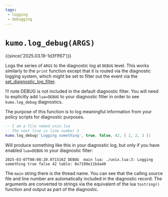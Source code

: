 ```yaml
---
tags:
 - logging
 - debugging
---
```


# `kumo.log_debug(ARGS)`

{{since('2025.03.19-1d3f1f67')}}

Logs the series of `ARGS` to the diagnostic log at `DEBUG` level.
This works similarly to the `print` function except that it is routed
via the diagnostic logging system, which might be set to filter out
the event via the [set_diagnostic_log_filter](set_diagnostic_log_filter.md).

!!! note
    DEBUG is not included in the default diagnostic filter.
    You will need to explicitly add `lua=DEBUG` to your diagnostic filter
    in order to see `kumo.log_debug` diagnostics.

The purpose of this function is to log meaningful information from your
policy scripts for diagnostic purposes.

```lua
-- I am a file named unix.lua
-- The next line is line number 3
kumo.log_debug('Logging something', true, false, 42, { 1, 2, 3 })
```

Will produce something like this in your diagnostic log, but only if you have
enabled `lua=DEBUG` in your diagnostic filter:

```
2025-03-07T00:08:20.071516Z DEBUG  main lua: ./unix.lua:3: Logging something true false 42 table: 0x7199e11bda40
```

The `main` string there is the thread name. You can see that the calling source
file and line number are automatically included in the diagnostic record.  The
arguments are converted to strings via the equivalent of the lua `tostring()`
function and output as part of the diagnostic.

